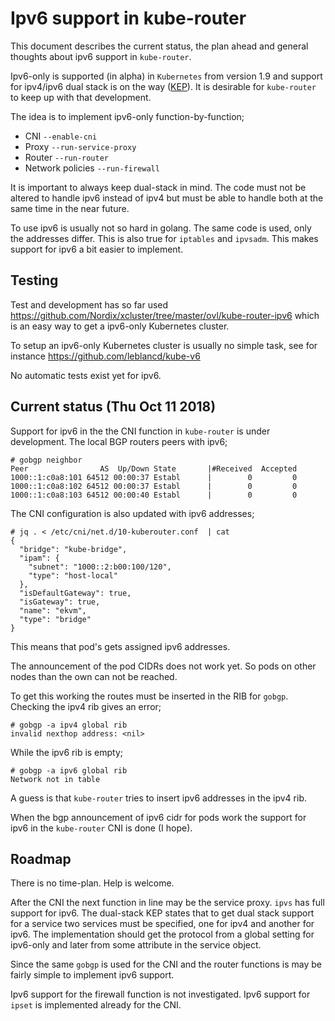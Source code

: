 # Ipv6 support in kube-router

This document describes the current status, the plan ahead and general
thoughts about ipv6 support in `kube-router`.

Ipv6-only is supported (in alpha) in `Kubernetes` from version 1.9 and
support for ipv4/ipv6 dual stack is on the way
([KEP](https://github.com/leblancd/community/blob/dual-stack-kep/keps/sig-network/0013-20180612-ipv4-ipv6-dual-stack.md)). It
is desirable for `kube-router` to keep up with that development.

The idea is to implement ipv6-only function-by-function;

 * CNI `--enable-cni`
 * Proxy `--run-service-proxy`
 * Router `--run-router`
 * Network policies `--run-firewall`

It is important to always keep dual-stack in mind. The code must not
be altered to handle ipv6 instead of ipv4 but must be able to handle
both at the same time in the near future.

To use ipv6 is usually not so hard in golang. The same code is used,
only the addresses differ. This is also true for `iptables` and
`ipvsadm`. This makes support for ipv6 a bit easier to implement.

## Testing

Test and development has so far used
https://github.com/Nordix/xcluster/tree/master/ovl/kube-router-ipv6
which is an easy way to get a ipv6-only Kubernetes cluster.

To setup an ipv6-only Kubernetes cluster is usually no simple task,
see for instance https://github.com/leblancd/kube-v6

No automatic tests exist yet for ipv6.


## Current status (Thu Oct 11 2018)

Support for ipv6 in the the CNI function in `kube-router` is under
development. The local BGP routers peers with ipv6;

```
# gobgp neighbor
Peer                AS  Up/Down State       |#Received  Accepted
1000::1:c0a8:101 64512 00:00:37 Establ      |        0         0
1000::1:c0a8:102 64512 00:00:37 Establ      |        0         0
1000::1:c0a8:103 64512 00:00:40 Establ      |        0         0
```

The CNI configuration is also updated with ipv6 addresses;

```
# jq . < /etc/cni/net.d/10-kuberouter.conf  | cat
{
  "bridge": "kube-bridge",
  "ipam": {
    "subnet": "1000::2:b00:100/120",
    "type": "host-local"
  },
  "isDefaultGateway": true,
  "isGateway": true,
  "name": "ekvm",
  "type": "bridge"
}
```

This means that pod's gets assigned ipv6 addresses.

The announcement of the pod CIDRs does not work yet. So pods on other
nodes than the own can not be reached.

To get this working the routes must be inserted in the RIB for
`gobgp`. Checking the ipv4 rib gives an error;

```
# gobgp -a ipv4 global rib
invalid nexthop address: <nil>
```

While the ipv6 rib is empty;

```
# gobgp -a ipv6 global rib
Network not in table
```

A guess is that `kube-router` tries to insert ipv6 addresses in the
ipv4 rib.

When the bgp announcement of ipv6 cidr for pods work the support for
ipv6 in the `kube-router` CNI is done (I hope).


## Roadmap

There is no time-plan. Help is welcome.

After the CNI the next function in line may be the service
proxy. `ipvs` has full support for ipv6. The dual-stack KEP states
that to get dual stack support for a service two services must be
specified, one for ipv4 and another for ipv6. The implementation
should get the protocol from a global setting for ipv6-only and later
from some attribute in the service object.

Since the same `gobgp` is used for the CNI and the router functions is
may be fairly simple to implement ipv6 support.

Ipv6 support for the firewall function is not investigated. Ipv6 support
for `ipset` is implemented already for the CNI.




